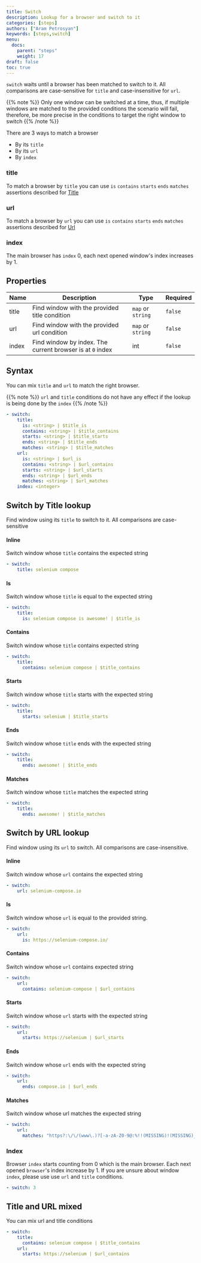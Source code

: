 ```yaml
---
title: Switch
description: Lookup for a browser and switch to it
categories: [steps]
authors: ["Aram Petrosyan"]
keywords: [steps,switch]
menu:
  docs:
    parent: "steps"
    weight: 17
draft: false
toc: true    
---
```


`switch` waits until a browser has been matched to switch to it. All comparisons are case-sensitive for `title` and case-insensitive for `url`.

{{% note %}}
Only one window can be switched at a time, thus, if multiple windows are matched to the provided conditions the scenario will fail, therefore, be more precise in the conditions to target the right window to switch
{{% /note %}}

There are 3 ways to match a browser

* By its `title`
* By its `url`
* By `index`

### title

To match a browser by `title` you can use `is` `contains` `starts` `ends` `matches` assertions described for [Title](/conditions/title)

### url

To match a browser by `url` you can use `is` `contains` `starts` `ends` `matches` assertions described for [Url](/conditions/url)

### index

The main browser has `index` 0, each next opened window's index increases by 1.

## Properties

Name|Description|Type|Required
---|---|---|---
title|Find window with the provided title condition|`map` or `string`|`false`
url|Find window with the provided url condition|`map` or `string`|`false`
index|Find window by index. The current browser is at `0` index|int|`false`

## Syntax

You can mix `title` and `url` to match the right browser.

{{% note %}}
`url` and `title` conditions do not have any effect if the lookup is being done by the `index`
{{% /note %}}

```yaml
- switch:
    title:
      is: <string> | $title_is
      contains: <string> | $title_contains
      starts: <string> | $title_starts
      ends: <string> | $title_ends
      matches: <string> | $title_matches
    url:
      is: <string> | $url_is
      contains: <string> | $url_contains
      starts: <string> | $url_starts
      ends: <string> | $url_ends
      matches: <string> | $url_matches
    index: <integer>  
```

## Switch by Title lookup

Find window using its `title` to switch to it. All comparisons are case-sensitive

#### Inline

Switch window whose `title` contains the expected string

```yaml
- switch:
    title: selenium compose
```

#### Is

Switch window whose `title` is equal to the expected string

```yaml
- switch:
    title:
      is: selenium compose is awesome! | $title_is
```

#### Contains

Switch window whose `title` contains expected string

```yaml
- switch:
    title:
      contains: selenium compose | $title_contains
```

#### Starts

Switch window whose `title` starts with the expected string

```yaml
- switch:
    title:
      starts: selenium | $title_starts
```

#### Ends

Switch window whose `title` ends with the expected string

```yaml
- switch:
    title:
      ends: awesome! | $title_ends
```

#### Matches

Switch window whose `title` matches the expected string

```yaml
- switch:
    title:
      ends: awesome! | $title_matches
```

## Switch by URL lookup

Find window using its `url` to switch. All comparisons are case-insensitive.

#### Inline

Switch window whose `url` contains the expected string

```yaml
- switch:
    url: selenium-compose.io
```

#### Is

Switch window whose `url` is equal to the provided string.
```yaml
- switch:
    url:
      is: https://selenium-compose.io/
```

#### Contains

Switch window whose `url` contains expected string

```yaml
- switch:
    url:
      contains: selenium-compose | $url_contains
```

#### Starts

Switch window whose `url` starts with the expected string

```yaml
- switch:
    url:
      starts: https://selenium | $url_starts
```

#### Ends

Switch window whose `url` ends with the expected string

```yaml
- switch:
    url:
      ends: compose.io | $url_ends
```

#### Matches

Switch window whose url matches the expected string

```yaml
- switch:
    url:
      matches: "https?:\/\/(www\.)?[-a-zA-Z0-9@:%!!(MISSING)!(MISSING)_(MISSING)\+~#=]{2,256}\.[a-z]{2,6}\b([-a-zA-Z0-9@:%!!(MISSING)!(MISSING)_(MISSING)\+.~#?&//=]*)" | $url_matches
```

### Index

Browser `index` starts counting from 0 which is the main browser. Each next opened `browser`'s index increase by 1.
If you are unsure about window `index`, please use use `url` and `title` conditions.

```yaml
- switch: 3
```

## Title and URL mixed

You can mix url and title conditions

```yaml
- switch:
    title:
      contains: selenium compose | $title_contains
    url:
      starts: https://selenium | $url_contains
```

